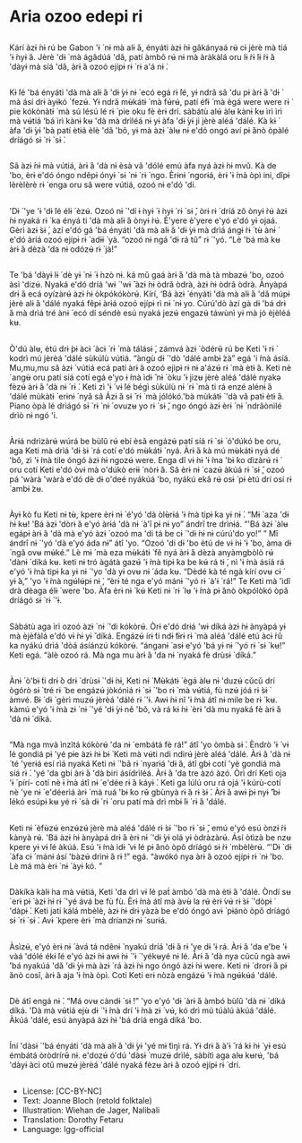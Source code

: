 # Aria ozoo edepi ri

##
Kárí àzɨ ́nɨ rú be Gabon 'ɨ ́ nɨ mà alɨ ́á,
ényáti àzɨ ́nɨ gǎkányaá rʉ́ cɨ jèrè mà
tiá 'ɨ ̀nyɨ ́á. Jèrè 'dɨ ̀ mà ágâdúá 'dǎ,
patí àmbô rʉ́ nɨ mà àràkàlá oru
lɨ ́rɨ ́lɨ ́rɨ ́á 'dàyɨ mà síá 'dǎ, àrɨ ́á ozoó
ejípɨ rɨ ̀ rɨ a'á nɨ ̀.

##
Kɨ ̀lé 'bá ényáti 'dà mà alɨ ́á 'dɨ ̀yɨ nɨ ́
ecó egá rɨ ̀lé, yɨ ndrâ sâ 'du pɨ àrɨ ́á 'dɨ ̀
mà ásí drɨ àyɨkó `fezʉ́. Yɨ ndrâ
mʉ̀kátɨ ̀ mà fʉ́rʉ́, patí éfɨ ́ mà ègá
were were rɨ ̀ pie kókònàtɨ ̀ mà sú
lésú lé rɨ ̀ pie oku fè èrɨ drí. sàbátù
alʉ́ àlʉ kànɨ ̀kʉ ìrì ìrì mà vʉ́tiá ‘bá ìrì
kànɨ ̀kʉ 'dà mà drìléá nɨ yɨ àfa 'dɨ ̀yɨ ji
jèrè aléá 'dálé. Kà kɨ ́ àfa 'dɨ ̀yɨ 'bà
patí ètɨá èlè 'dǎ 'bǒ, yɨ mà àzɨ ́ àlʉ nɨ
e'dó ongó aví pɨ ̀ánò òpàlé dríágó sɨ ̀
rɨ ̀ sɨ ̀.

##
Sâ àzɨ ́nɨ mà vútiá, àrɨ ́á 'dà nɨ èsà vǎ
'dólé emú àfa nyá àzɨ ́nɨ mvǔ. Kà de
'bo, èrɨ e'dó óngo nděpɨ ónyɨ ̀ sɨ ̀ nɨ ̀ rɨ ̀
ngo. Èrɨnɨ ́ ngorɨá, èrɨ 'ɨ ́mà òpì ini,
dǐpɨ lèrèlèrè rɨ ̀ enga oru sâ were
vútiá, ozoó nɨ e'dó 'di.

##
'Dɨ ̀ 'ye 'ɨ 'dɨ ̀lé élɨ ́ èzʉ́. Ozoó nɨ ́ 'dí ɨ ̀nyɨ ̀
ɨ ̀nyɨ ̀ rɨ ̀ sɨ ̌, òrɨ rɨ ́ dríá zǒ ònyɨ ̀rʉ́ àzɨ ́nɨ
nyaká rɨ ̀ ka ényá ti 'dà mà alɨ ́á
ònyɨ ̀rʉ́. È'yere è'yere e'yó e'dó yɨ
ojaá. Gèrì àzɨ ́sɨ ̀, àzí e'dó gá 'bá
ényáti 'dà mà alɨ ́á 'dɨ ̀yɨ mà drìá
ángɨ ́rɨ ́ tʉ̀ ànɨ ́ e'dó àríá ozoó ejípɨ rɨ ̀
adɨɨ ́ yà. “ozoó nɨ ngá 'dɨ rá tû” rɨ ́ 'yó.
“Lè 'bá mà kʉ àrɨ ́á dèzà 'da nɨ odózʉ́
rɨ ̀ jà!”

##
Te 'bá 'dàyɨ lɨ ́ dè yɨ ̀ nɨ ́ ɨ ̀nzò nɨ. ká mǔ
gaá àrɨ ́á 'dà mà tà mbazʉ́ 'bo, ozoó
àsì 'dizʉ́. Nyaká e'dó dríá 'wɨ ́ 'wɨ ̌
àzɨ ́nɨ òdrǎ òdrà, àzɨ ́nɨ òdrǎ òdrà.
Ànyàpá drɨ ́á ecá oyízàrʉ́ àzɨ ́nɨ
òkpókókòrʉ́. Kírí, ‘Bá àzɨ ́ ényáti 'dà
mà alɨ ́á 'dǎ múpɨ jèrè alɨ ́á 'dálé
nyaká fěpɨ àrɨá ozoó ejípɨ rì nɨ ́ nɨ yo.
Cúrú'dò àzí gà dɨ 'bá drɨ ́á mà drìá
tré ànɨ ́ ecó dí séndè esú nyaká jezʉ́
engazʉ́ táwùnì yɨ mà jó èjèléá kʉ.

##
Ò'dú àlʉ, ètú drɨ ́pɨ àcɨ ́ àcɨ ́ rɨ ̀ mà tálásɨ ̀, zámvá àzɨ ́ òdérʉ̌ rú be Keti 'ɨ
rɨ ̀ kodrì mú jèrèá 'dálé sùkúlù vútiá. “àngù dɨ ́ 'dò 'dálé ambɨ ́zà” egá
'i ́mà ásíá. Mu,mu,mu sâ àzɨ ́ vútiá ecá patí àrɨ ́á ozoó ejipɨ rɨ nɨ a'ázʉ́
rɨ ̀ mà ètɨ ́á. Keti nè `angʉ̀ oru patí síá cotí egá e'yo ɨ ́mà ìdɨ ̂ nɨ ́ òku 'ɨ
jizʉ jèrè aléá 'dálé nyakǝ fèzʉ́ àrɨ ́á 'dà nɨ ́ rɨ ̀. Keti zì 'ɨ ́ vɨ ́lé bégì
sùkúlù nɨ ́ rɨ ̀ mà ti rá enzé alénɨ ́á 'dálé mùkàtɨ ̀ erɨnɨ ́ nyǎ sâ
Ázɨ ́á sɨ ̌ rɨ ̀ mà jólókó.'bà mùkátɨ ̀ 'dà vǎ patɨ ètɨ ́á. Piano òpà lé drìágó
sɨ ̀ rɨ ̀ nɨ ́ ovuzʉ yo rɨ ̀ sɨ ̌, ngo óngó àzɨ èrɨ ́ nɨ ́ ndrâònìlé drìò nɨ ngó 'i.

##
Àrɨá ndrìzàrʉ́ wúrá be bùlû rʉ́ ebí
èsǎ engázʉ́ patí síá rɨ ̀ sɨ ̀ ó'dúkó be
oru, aga Keti mà drìá 'dɨ ̀sɨ ̀ rá cotí
e'dó mʉ̀kátɨ ̀ nyá. Àrɨ ́á kà mú mʉ̀kátɨ
nyá dé 'bǒ, zì 'ɨ ́mà tile óngó àzɨ ́nɨ
ngozʉ́ were. Enga dǐ vɨ ́nɨ 'ɨ ́ma 'bɨ ́ko
dìzàrʉ́ rɨ ̀ oru cotí Keti e'dó òvɨ mà
o'dúkò erɨɨ ́ nòrɨ ́á. Sâ èrɨ nɨ ́ cazʉ́ àkúá
rɨ ̀ sɨ ̌, ozoó pá 'wàrà 'wàrà e'dó dè dɨ
o'deé nyákúá 'bo, nyákú ekâ rʉ́ osɨ ́
pɨ ètú drí osí rɨ ̀ ambɨ ́zʉ.

##
Àyɨ ̀kò fu Keti nɨ tʉ̀, kpere èrɨ nɨ ́ é'yó 'dà òlʉ̀rɨá 'ɨ ́mà tipɨ ́ka yɨ nɨ ́. “Mɨ ́
aza 'dɨ ́nɨ kʉ! 'Bá àzɨ 'dòrɨ ̀á e'yó àrɨá 'dà nɨ ́ à'ǐ pɨ nɨ yo” ándrî tre
drìnɨá. “'Bá àzɨ ́ àlʉ egápɨ àrɨ ́á 'dà mà e'yó àzɨ ́ ozoó ma 'di tá be cɨ ́
'dɨ ́nɨ nɨ cúrú'do yo!” ” Mî ándrî nɨ ́ 'yó 'dà e'yó áda nɨ” átî 'yo. “Ozoó
'di dɨ 'bo ètú de vɨ ́nɨ 'ɨ 'bo, àma dɨ ́ ngǎ ovʉ mʉ́ké.” Lè mɨ ́ mà eza
mʉ̀kátɨ ̀ fě nyá àrɨ ́á dèzà anyàmgbòlò rʉ́ 'dànɨ ́ díká kʉ. keti nɨ tró
àgátà gazʉ́ 'ɨ ́mà tipɨ ́ka be kʉ́ rá tɨ ́, nì 'ɨ ́mà ásíá rá e'yó 'ɨ ́mà tipɨ ́ka yɨ
nɨ ́ 'yo 'dà yɨ ovʉ nɨ ́ áda kʉ. “Dèdé kà té ngà kírí ovʉ cɨ ́ yɨ ́à,” 'yo 'ɨ ́mà
ngʉ́lʉ́pɨ nɨ ́, “èrɨ té nga e'yó mánɨ ́ 'yó rɨ ̀ à'ɨ ̀ rá!” Te Keti mà 'ìdî drà
dèaga élɨ ́ were 'bo. Àfa èrɨ nɨ ́ kʉ́ Keti nɨ ́ rɨ ̀ lʉ 'ɨ ́mà pɨ ̀ánò òkpólòkó
òpǎ dríágó sɨ ̀ rɨ ̀ 'ɨ.

##
Sàbátù aga ìrì ozoó àzɨ ́ nɨ ́ 'di kókòrʉ́.
Òrɨ e'dó drɨá 'wɨ díká àzɨ ́nɨ ànyàpá yɨ
mà èjèfàlá e'dó vɨ ́nɨ yɨ ̌ díká. Engázʉ́
írɨ ́ti ndɨ ̌tɨrɨ rɨ ̀ mà aléá 'dálé etú àcɨ ́rǔ
ka nyákú drìá 'dòá ásíánzú kókòrʉ́.
“ánganɨ ́ asɨ e'yó 'bá yɨ nɨ ́ 'yó rɨ ̀ sɨ ̀
kʉ!” Keti egá. “àlè ozoó rá. Mà nga
mu àrɨ ́á 'da nɨ ́ nyaká fè drùsɨ ̀ díká.”

##
Ànɨ ́ ò'bɨ ́ti drɨ ̀ò drɨ ̀ drùsɨ ̀ 'dɨ ́nɨ, Keti nɨ ́
Mʉ̀kátɨ ̀ ègá àlʉ nɨ 'duzʉ́ cǔcǔ drí
ògórò sɨ ̀ tré rɨ ̀ be engázʉ́ jòkónìá rɨ ̀ sɨ ̀
'bo rɨ ̀ mà vʉ́tiá, fù nzʉ́ jóá rɨ ̀sɨ ̀ àmvé.
Bɨ ̀ dɨ ́ gèrì muzʉ́ jèrèá 'dálé rɨ ̀ 'ɨ. Awɨ ́nɨ
nǐ 'ɨ ́mà átî nɨ mile be rɨ ̀ kʉ. kàmú
e'yó 'ɨ ́mà zɨ ́ nɨ ́ 'yé 'dɨ ̀yɨ ně 'bǒ, và rá
kɨ ́nɨ ̀ èrɨ 'dà mu nyaká fè àrɨ ́á 'dà nɨ ́
díká.

##
“Mà nga mvà ìnzìtá kókòrʉ́ 'da nɨ ́ embátá fè rá!” átî 'yo òmbà sɨ ̀.
Èndrò 'ɨ ́ vɨ ́lé gondiá pɨ 'yé pɨe àzɨ ́nɨ bɨ ̀ Keti mà vʉ́ti ndi ndirʉ́ jèrè
aléá 'dálé. Àrɨ ́á 'dà nɨ ́ té 'yerɨá esí rìá nyaká Keti nɨ ́ 'bǎ rɨ ̀ nyarɨá
'dɨ ̀á, átî gbɨ cotí 'yé gondiá mà síá rɨ ̀. 'yé 'da gbi àrɨ ́á 'dà biri
ásídrìléá. Àrɨ ́á 'da tre àzó àzó. Òrì drí Ketì oja 'ɨ ́ pírí- cotí nè ɨ ́mà átî
nɨ ́ e'dée rɨ ̀á káyɨ ̀. Keti ga lúlú oru rá ojá 'ɨ kúrù-cotí nè 'ye nɨ ́
e'déerìá àrɨ ́ mà ruá 'bɨ ́ko rʉ̌ gbùnyà rɨ ̀á rɨ ̀sɨ ̀. Àrɨ ́á awɨ ́pɨ nyɨ ̌'bɨ ́lékó
esúpɨ kʉ yé rɨ ̀ sà dɨ ́ rɨ ́ oru patí mà drì mbɨ ́lɨ ́ rɨ ̀á 'dálé.

##
Keti nɨ ́ èfʉ̀zʉ́ enzʉ́zʉ́ jèrè mà aléá
'dálé rɨ ̀sɨ ̀ 'bo rɨ ̀ sɨ ̌, emú e'yó esú
ònzɨ ́rɨ ́kànyà rʉ́. 'Bá àzɨ ́nɨ ànyàpá drɨ ́á
èrɨ nɨ ́ 'dɨ ̀yɨ olá yɨ òdràzàrʉ́. Ásí òtìzà
be nzʉ kpere yɨ vɨ ́lé àkúá. Esú 'ɨ ́mà
ìdɨ ̂ vɨ ́lé pɨ ̀ánò òpǒ dríágó sɨ ̀rɨ ̀
mbèlèrʉ́. “'Dɨ ̀ dɨ ́ àfa cɨ ́ mánɨ ásí
'bàzʉ́ drìnɨ ́á rɨ ̀!” egá. “àwókó nya
àrɨ ́á ozoó ejípɨ rɨ ̀ nɨ 'bo. Lè má mà èrɨ ́
nɨ ́ àyɨ ́kó. ”

##
Dàkíkà kàlɨ ́na mà vʉ́tiá, Keti 'da drì
vɨ ́lé pat́ àmbó 'dà mà ètɨ ́á 'dálé.
Òndí sʉ `erɨ pɨ ́ àzɨ ́nɨ rɨ ̀ 'yé ává be fù
fù. Èrɨ ́mà átî mà àvʉ̀ la rʉ́ èrɨ ́vʉ́ rɨ ̀sɨ ̀
'dòpɨ ́ 'dàpɨ ́. Keti jati kálá mbèlè,
àzɨ ́nɨ drɨ yàzà be e'dó óngó avɨ ́
pɨánò òpǒ dríágó sɨ ̀ rɨ ̀ sɨ ̀. Avɨ ́ kpere
èrɨ ́ mà dríanzɨ nɨ ́ surɨá.

##
Àsìzʉ́, e'yó èrɨ nɨ ́ àvá tá ndênɨ ̀ nyakú
dríá 'dɨ ̀á rɨ 'ye dɨ 'ɨ rá. Àrɨ ́á 'da e'be 'ɨ
vàá 'dólé ékɨ ̀lé e'yó àzɨ ́nɨ awɨ ́nɨ ́ 'ɨ ́
'yékʉyé nɨ lé. Àrɨ ́á 'dà nya cǔcǔ ngà
awɨ ́'bá nyakúá 'dǎ 'dɨ ̀yɨ mà àzɨ ́ rá
àzɨ ́nɨ ngo óngó àzɨ ́nɨ were. Keti nɨ ́
drorɨ ́á pɨ ̀ánò cosǐ, àrɨ ́á aja 'ɨ ́mà òpì.
Cotí Keti erɨ nòzà engázʉ́ 'ɨ ́mà
ngʉ́kʉ́á 'dálé.

##
Dè átî engá nɨ ̀. “Má ovʉ càndɨ ́ sɨ ̀!”
'yo e'yó 'dɨ ̀ àrɨ ́á àmbó bùlû 'dà nɨ ́
díká díká. 'Dà mà vʉ́tiá ejʉ̀ dɨ ́ 'ɨ ́mà
drí 'ɨ ́mà zɨ ́ vʉ́, kó drì mú túàlú àkúá
'dálé. Àkúá 'dálé, esú ànyàpá àzɨ ́nɨ
'bá dríá engá díká 'bo.

##
Íní 'dàsɨ ̀ 'bá ényáti 'dà mà alɨ ́á 'dɨ ̀yɨ
'yé mɨ ́tìŋì rá. Yɨ drɨ ́á à'ɨ ̌ rá kɨ ́nɨ ̀ yɨ esú
émbátá òròdrírʉ̌ nɨ. e'dozʉ́ ó'dú
'dàsɨ ̀ muzʉ́ drìlé, sàbítì aga alʉ kʉrʉ́,
'bá 'dàyɨ àcì otû mʉzʉ́ jèrèá 'dálé
nyaká fèzʉ àrɨ ́á ozoó ejípɨ rɨ ̀ drí.

##
* License: [CC-BY-NC]
* Text: Joanne Bloch (retold folktale)
* Illustration: Wiehan de Jager, Nalibali
* Translation: Dorothy Fetaru
* Language: lgg-official
